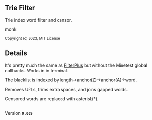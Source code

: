 ## Trie Filter
Trie index word filter and censor.

monk 

<sup>Copyright (c) 2023, MIT License</sup>

## Details
It's pretty much the same as [FilterPlus](https://github.com/monk-afk/filterplus/tree/main) but without the Minetest global callbacks. Works in in terminal.

The blacklist is indexed by length->anchor(Z)->anchor(A)->word.

Removes URLs, trims extra spaces, and joins gapped words.

Censored words are replaced with asterisk(*).

##
Version **`0.009`**
